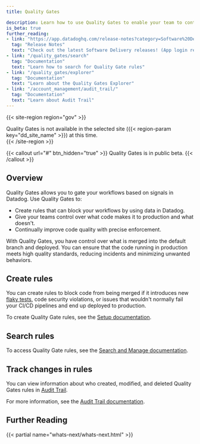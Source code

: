 ```yaml
---
title: Quality Gates

description: Learn how to use Quality Gates to enable your team to control what code makes it to production.
is_beta: true
further_reading:
- link: "https://app.datadoghq.com/release-notes?category=Software%20Delivery"
  tag: "Release Notes"
  text: "Check out the latest Software Delivery releases! (App login required)"
- link: "/quality_gates/search"
  tag: "Documentation"
  text: "Learn how to search for Quality Gate rules"
- link: "/quality_gates/explorer"
  tag: "Documentation"
  text: "Learn about the Quality Gates Explorer"
- link: "/account_management/audit_trail/"
  tag: "Documentation"
  text: "Learn about Audit Trail"
---
```


{{< site-region region="gov" >}}
<div class="alert alert-warning">Quality Gates is not available in the selected site ({{< region-param key="dd_site_name" >}}) at this time.</div>
{{< /site-region >}}

{{< callout url="#" btn_hidden="true" >}}
Quality Gates is in public beta.
{{< /callout >}}

## Overview

Quality Gates allows you to gate your workflows based on signals in Datadog.
Use Quality Gates to:

* Create rules that can block your workflows by using data in Datadog.
* Give your teams control over what code makes it to production and what doesn't.
* Continually improve code quality with precise enforcement.

With Quality Gates, you have control over what is merged into the default branch and deployed. You can ensure that the code running in production meets high quality standards, reducing incidents and minimizing unwanted behaviors.

## Create rules

You can create rules to block code from being merged if it introduces new [flaky tests][1], code security violations, or issues that wouldn't normally fail your CI/CD pipelines and end up deployed to production.

To create Quality Gate rules, see the [Setup documentation][2].

## Search rules

To access Quality Gate rules, see the [Search and Manage documentation][5].

## Track changes in rules

You can view information about who created, modified, and deleted Quality Gates rules in [Audit Trail][3].

For more information, see the [Audit Trail documentation][4].

## Further Reading

{{< partial name="whats-next/whats-next.html" >}}

[1]: /tests/guides/flaky_test_management/
[2]: /quality_gates/setup/
[3]: /account_management/audit_trail/
[4]: /account_management/audit_trail/events/#ci-visibility-events
[5]: /quality_gates/search/

